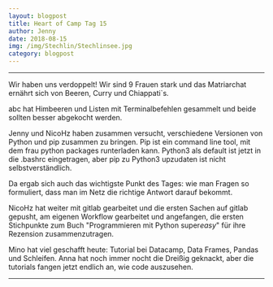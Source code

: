 ```yaml
---
layout: blogpost
title: Heart of Camp Tag 15
author: Jenny
date: 2018-08-15
img: /img/Stechlin/Stechlinsee.jpg
category: blogpost
---
```

***

Wir haben uns verdoppelt! Wir sind 9 Frauen stark und das Matriarchat ernährt sich von Beeren, Curry und Chiappati`s. 
 
abc hat Himbeeren und Listen mit Terminalbefehlen gesammelt und beide sollten besser abgekocht werden.  
 
Jenny und NicoHz haben zusammen versucht, verschiedene Versionen von Python und pip zusammen zu bringen. Pip ist ein command line tool, mit dem frau python packages runterladen kann. Python3 als default ist jetzt in die .bashrc eingetragen, aber pip zu Python3 upzudaten ist nicht selbstverständlich. 
 
Da ergab sich auch das wichtigste Punkt des Tages: wie man Fragen so formuliert, dass man im Netz die richtige Antwort darauf bekommt.  
 
NicoHz hat weiter mit gitlab gearbeitet und die ersten Sachen auf gitlab gepusht, am eigenen Workflow gearbeitet und angefangen, die ersten Stichpunkte zum Buch "Programmieren mit Python super*easy*" für ihre Rezension zusammenzutragen.  
 
Mino hat viel geschafft heute: Tutorial bei Datacamp, Data Frames, Pandas und Schleifen. Anna hat noch immer nocht die Dreißig geknackt, aber die tutorials fangen jetzt endlich an, wie code auszusehen. 

***
